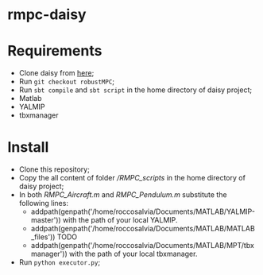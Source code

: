 # rmpc-daisy

# Requirements
*  Clone daisy from [here](https://gitlab.mpi-sws.org/AVA/daisy);
*  Run `git checkout robustMPC`;
*  Run `sbt compile` and `sbt script` in the home directory of daisy project;
*  Matlab
*  YALMIP
*  tbxmanager

# Install
*  Clone this repository;
*  Copy the all content of folder */RMPC_scripts* in the home directory of daisy project;
*  In both *RMPC_Aircraft.m* and *RMPC_Pendulum.m* substitute the following lines:
    * addpath(genpath('/home/roccosalvia/Documents/MATLAB/YALMIP-master')) with the path of your local YALMIP.
    * addpath(genpath('/home/roccosalvia/Documents/MATLAB/MATLAB_files')) TODO
    * addpath(genpath('/home/roccosalvia/Documents/MATLAB/MPT/tbxmanager')) with the path of your local tbxmanager.
*  Run `python executor.py`;
